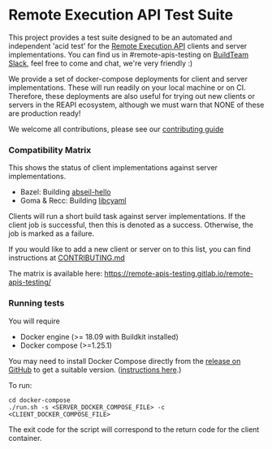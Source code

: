 # Remote Execution API Test Suite

This project provides a test suite designed to be an automated and independent 'acid test' for the [Remote Execution API](https://github.com/bazelbuild/remote-apis) clients and server implementations. You can find us in #remote-apis-testing on [BuildTeam Slack](https://join.slack.com/t/buildteamworld/shared_invite/enQtMzkxNzE0MDMyMDY1LTJiMDg4OWI4MWEwMDAxNGEyYjA3Zjk5ZDQwN2MwNWVkM2NlZTIxOWYxNGJmYTAzYmFlMWUwYjhmNWFkZGU0YTQ), feel free to come and chat, we're very friendly :)

We provide a set of docker-compose deployments for client and server implementations. These will run readily on your local machine or on CI. Therefore, these deployments
are also useful for trying out new clients or servers in the REAPI ecosystem, although we must warn that NONE of these are production ready!

We welcome all contributions, please see our [contributing guide](CONTRIBUTING.md)

### Compatibility Matrix

This shows the status of client implementations against server implementations.

- Bazel: Building [abseil-hello](https://github.com/abseil/abseil-hello/tree/master/bazel-hello)
- Goma & Recc: Building [libcyaml](https://github.com/tlsa/libcyaml)

Clients will run a short build task against server implementations. If the client job is successful, then this is
denoted as a success. Otherwise, the job is marked as a failure.

If you would like to add a new client or server on to this list, you can find instructions at [CONTRIBUTING.md](CONTRIBUTING.md#adding-new-client-and-server-implementations)

The matrix is available here: https://remote-apis-testing.gitlab.io/remote-apis-testing/

### Running tests

You will require

- Docker engine (>= 18.09 with Buildkit installed)
- Docker compose (>=1.25.1)

You may need to install Docker Compose directly from the [release on
GitHub](https://github.com/docker/compose/releases/) to get a suitable version.
([instructions
here](https://docs.docker.com/compose/install/#install-compose).)

To run:

```
cd docker-compose
./run.sh -s <SERVER_DOCKER_COMPOSE_FILE> -c <CLIENT_DOCKER_COMPOSE_FILE>
```

The exit code for the script will correspond to the return code for the client container.
